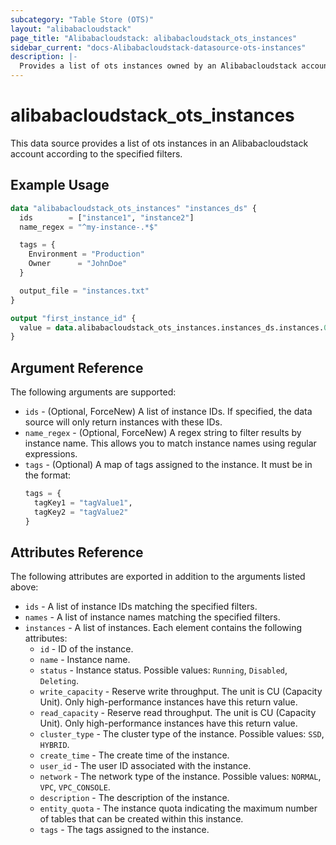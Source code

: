 ```yaml
---
subcategory: "Table Store (OTS)"
layout: "alibabacloudstack"
page_title: "Alibabacloudstack: alibabacloudstack_ots_instances"
sidebar_current: "docs-Alibabacloudstack-datasource-ots-instances"
description: |- 
  Provides a list of ots instances owned by an Alibabacloudstack account.
---
```


# alibabacloudstack_ots_instances

This data source provides a list of ots instances in an Alibabacloudstack account according to the specified filters.

## Example Usage

```terraform
data "alibabacloudstack_ots_instances" "instances_ds" {
  ids        = ["instance1", "instance2"]
  name_regex = "^my-instance-.*$"

  tags = {
    Environment = "Production"
    Owner      = "JohnDoe"
  }

  output_file = "instances.txt"
}

output "first_instance_id" {
  value = data.alibabacloudstack_ots_instances.instances_ds.instances.0.id
}
```

## Argument Reference

The following arguments are supported:

* `ids` - (Optional, ForceNew) A list of instance IDs. If specified, the data source will only return instances with these IDs.
* `name_regex` - (Optional, ForceNew) A regex string to filter results by instance name. This allows you to match instance names using regular expressions.
* `tags` - (Optional) A map of tags assigned to the instance. It must be in the format:
  ```terraform
  tags = {
    tagKey1 = "tagValue1",
    tagKey2 = "tagValue2"
  }
  ```

## Attributes Reference

The following attributes are exported in addition to the arguments listed above:

* `ids` - A list of instance IDs matching the specified filters.
* `names` - A list of instance names matching the specified filters.
* `instances` - A list of instances. Each element contains the following attributes:
  * `id` - ID of the instance.
  * `name` - Instance name.
  * `status` - Instance status. Possible values: `Running`, `Disabled`, `Deleting`.
  * `write_capacity` - Reserve write throughput. The unit is CU (Capacity Unit). Only high-performance instances have this return value.
  * `read_capacity` - Reserve read throughput. The unit is CU (Capacity Unit). Only high-performance instances have this return value.
  * `cluster_type` - The cluster type of the instance. Possible values: `SSD`, `HYBRID`.
  * `create_time` - The create time of the instance.
  * `user_id` - The user ID associated with the instance.
  * `network` - The network type of the instance. Possible values: `NORMAL`, `VPC`, `VPC_CONSOLE`.
  * `description` - The description of the instance.
  * `entity_quota` - The instance quota indicating the maximum number of tables that can be created within this instance.
  * `tags` - The tags assigned to the instance.